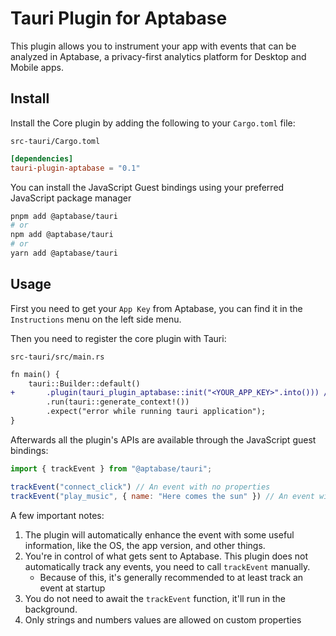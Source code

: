 # Tauri Plugin for Aptabase

This plugin allows you to instrument your app with events that can be analyzed in Aptabase, a privacy-first analytics platform for Desktop and Mobile apps.

## Install

Install the Core plugin by adding the following to your `Cargo.toml` file:

`src-tauri/Cargo.toml`

```toml
[dependencies]
tauri-plugin-aptabase = "0.1"
```

You can install the JavaScript Guest bindings using your preferred JavaScript package manager

```bash
pnpm add @aptabase/tauri
# or
npm add @aptabase/tauri
# or
yarn add @aptabase/tauri
```

## Usage

First you need to get your `App Key` from Aptabase, you can find it in the `Instructions` menu on the left side menu.

Then you need to register the core plugin with Tauri:

`src-tauri/src/main.rs`

```diff
fn main() {
    tauri::Builder::default()
+       .plugin(tauri_plugin_aptabase::init("<YOUR_APP_KEY>".into())) // 👈 this is where you enter your App Key
        .run(tauri::generate_context!())
        .expect("error while running tauri application");
}
```

Afterwards all the plugin's APIs are available through the JavaScript guest bindings:

```js
import { trackEvent } from "@aptabase/tauri";

trackEvent("connect_click") // An event with no properties
trackEvent("play_music", { name: "Here comes the sun" }) // An event with a custom property
```

A few important notes:

1. The plugin will automatically enhance the event with some useful information, like the OS, the app version, and other things.
2. You're in control of what gets sent to Aptabase. This plugin does not automatically track any events, you need to call `trackEvent` manually.
    - Because of this, it's generally recommended to at least track an event at startup
3. You do not need to await the `trackEvent` function, it'll run in the background.
3. Only strings and numbers values are allowed on custom properties
